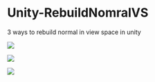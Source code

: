 # Unity-RebuildNomralVS
3 ways to rebuild normal in view space in unity

![](https://pic.imgdb.cn/item/669d1ab9d9c307b7e9e8e783.png)

![](https://pic.imgdb.cn/item/669dbbe4d9c307b7e9646eb9.png)

![](https://pic.imgdb.cn/item/669de11ad9c307b7e98684d3.png)

